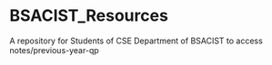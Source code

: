 # BSACIST_Resources
A repository for Students of CSE Department of BSACIST to access notes/previous-year-qp
